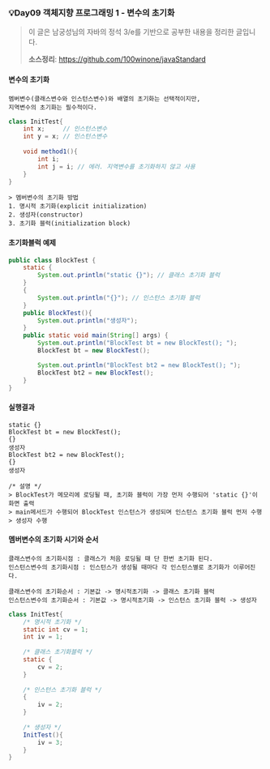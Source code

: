 ### 💡Day09 객체지향 프로그래밍 1 - 변수의 초기화
> 이 글은 남궁성님의 자바의 정석 3/e를 기반으로 공부한 내용을 정리한 글입니다.
>
> **소스정리**: https://github.com/100winone/javaStandard

#### 변수의 초기화

```
멤버변수(클래스변수와 인스턴스변수)와 배열의 초기화는 선택적이지만,
지역변수의 초기화는 필수적이다.
```

```java
class InitTest{
    int x;     // 인스턴스변수
    int y = x; // 인스턴스변수
    
    void method1(){
        int i;
        int j = i; // 에러. 지역변수를 초기화하지 않고 사용
    }
}
```

```
> 멤버변수의 초기화 방법
1. 명시적 초기화(explicit initialization)
2. 생성자(constructor)
3. 초기화 블럭(initialization block)
```

#### 초기화블럭 예제
```java
public class BlockTest {
    static {
        System.out.println("static {}"); // 클래스 초기화 블럭
    }
    {
        System.out.println("{}"); // 인스턴스 초기화 블럭
    }
    public BlockTest(){
        System.out.println("생성자");
    }
    public static void main(String[] args) {
        System.out.println("BlockTest bt = new BlockTest(); ");
        BlockTest bt = new BlockTest();

        System.out.println("BlockTest bt2 = new BlockTest(); ");
        BlockTest bt2 = new BlockTest();
    }
}
```
#### 실행결과
```
static {}
BlockTest bt = new BlockTest();
{}
생성자
BlockTest bt2 = new BlockTest();
{}
생성자

/* 설명 */ 
> BlockTest가 메모리에 로딩될 때, 초기화 블럭이 가장 먼저 수행되어 'static {}'이 화면 출력
> main메서드가 수행되어 BlockTest 인스턴스가 생성되며 인스턴스 초기화 블럭 먼저 수행
> 생성자 수행 
```

#### 멤버변수의 초기화 시기와 순서
```
클래스변수의 초기화시점 : 클래스가 처음 로딩될 때 단 한번 초기화 된다.
인스턴스변수의 초기화시점 : 인스턴스가 생성될 때마다 각 인스턴스별로 초기화가 이루어진다.

클래스변수의 초기화순서 : 기본값 -> 명시적초기화 -> 클래스 초기화 블럭
인스턴스변수의 초기화순서 : 기본값 -> 명시적초기화 -> 인스턴스 초기화 블럭 -> 생성자
```

```java
class InitTest{
    /* 명시적 초기화 */
    static int cv = 1;
    int iv = 1;
    
    /* 클래스 초기화블럭 */
    static {
        cv = 2;
    }
    
    /* 인스턴스 초기화 블럭 */
    {
        iv = 2;
    }
    
    /* 생성자 */
    InitTest(){
        iv = 3;
    }
}
```
